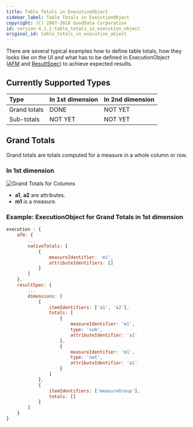 ```yaml
---
title: Table Totals in ExecutionObject
sidebar_label: Table Totals in ExecutionObject
copyright: (C) 2007-2018 GoodData Corporation
id: version-4.1.1-table_totals_in_execution_object
original_id: table_totals_in_execution_object
---
```


There are several typical examples how to define table totals, how they looks like on the UI and what has to be defined in ExecutionObject \([AFM](50_custom__execution.md#native-total) and [ResultSpec](50_custom__result.md#totals)\) to achieve expected results.

## Currently Supported Types

| Type | In 1st dimension | In 2nd dimension |
| :--- | :--- | :--- |
| Grand totals | DONE | NOT YET |
| Sub-totals | NOT YET | NOT YET |

## Grand Totals

Grand totals are totals computed for a measure in a whole column or row.

### In 1st dimension

![Grand Totals for Columns](assets/GrandTotalsForColumns.png)

* **a1**, **a2** are attributes.
* **m1** is a measure.

### Example: ExecutionObject for Grand Totals in 1st dimension

```javascript
execution : {
    afm: {
        ...
        nativeTotals: [
            {
                measureIdentifier: 'm1',
                attributeIdentifiers: []
            }
        ]
    },
    resultSpec: {
        ...
        dimensions: [
            {
                itemIdentifiers: ['a1', 'a2'],
                totals: [
                    {
                        measureIdentifier: 'm1',
                        type: 'sum',
                        attributeIdentifier: 'a1'
                    },
                    {
                        measureIdentifier: 'm1',
                        type: 'nat',
                        attributeIdentifier: 'a1'
                    }
                ]
            },
            {
                itemIdentifiers: ['measureGroup'],
                totals: []
            }
        ]
    }
}
```
